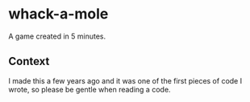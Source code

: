 # whack-a-mole
A game created in 5 minutes.

## Context

I made this a few years ago and it was one of the first pieces of code I wrote, so please be gentle when reading a code.
